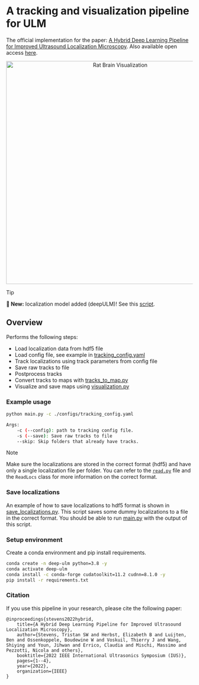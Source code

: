 # A tracking and visualization pipeline for ULM

The official implementation for the paper: [A Hybrid Deep Learning Pipeline for Improved Ultrasound Localization Microscopy](https://ieeexplore.ieee.org/document/9958562). Also available open access [here](https://tristan-deep.github.io/publications/ulm/ulm_paper/).

<p align="center">
    <img src="assets/ratbrain.png" alt="Rat Brain Visualization" width="600"/>
</p>

> [!TIP]
> **🚨 New:** localization model added (deepULM)! See this [script](./model.py).

## Overview
Performs the following steps:
- Load localization data from hdf5 file
- Load config file, see example in [tracking_config.yaml](./configs/tracking_config.yaml)
- Track localizations using track parameters from config file
- Save raw tracks to file
- Postprocess tracks
- Convert tracks to maps with [tracks_to_map.py](./tracks_to_map.py)
- Visualize and save maps using [visualization.py](./visualization.py)

### Example usage

```bash
python main.py -c ./configs/tracking_config.yaml
```

```bash
Args:
    -c (--config): path to tracking config file.
    -s (--save): Save raw tracks to file
    --skip: Skip folders that already have tracks.

```

> [!NOTE]
> Make sure the localizations are stored in the correct format (hdf5) and have only a single localization file per folder. You can refer to the [`read.py`](./read.py) file and the `ReadLocs` class for more information on the correct format.

### Save localizations
An example of how to save localizations to hdf5 format is shown in [save_localizations.py](./save_localizations.py). This script saves some dummy localizations to a file in the correct format. You should be able to run [main.py](./main.py) with the output of this script.

### Setup environment
Create a conda environment and pip install requirements.

```bash
conda create -n deep-ulm python=3.8 -y
conda activate deep-ulm
conda install -c conda-forge cudatoolkit=11.2 cudnn=8.1.0 -y
pip install -r requirements.txt
```

### Citation

If you use this pipeline in your research, please cite the following paper:

```
@inproceedings{stevens2022hybrid,
    title={A Hybrid Deep Learning Pipeline for Improved Ultrasound Localization Microscopy},
    author={Stevens, Tristan SW and Herbst, Elizabeth B and Luijten, Ben and Ossenkoppele, Boudewine W and Voskuil, Thierry J and Wang, Shiying and Youn, Jihwan and Errico, Claudia and Mischi, Massimo and Pezzotti, Nicola and others},
    booktitle={2022 IEEE International Ultrasonics Symposium (IUS)},
    pages={1--4},
    year={2022},
    organization={IEEE}
}
```